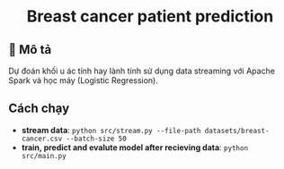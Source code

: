 <div align="center">
    <h1>Breast cancer patient prediction</h1>
</div>

## 📌 Mô tả
Dự đoán khối u ác tính hay lành tính sử dụng data streaming với Apache Spark và học máy (Logistic Regression).

## Cách chạy
* **stream data**: ```python src/stream.py --file-path datasets/breast-cancer.csv --batch-size 50```
* **train, predict and evalute model after recieving data**: ```python src/main.py ```
